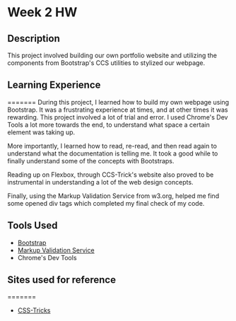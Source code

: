# Week 2 HW
## Description
This project involved building our own portfolio website and utilizing the components from Bootstrap's CCS utilities to stylized our webpage.

## Learning Experience
=======
During this project, I learned how to build my own webpage using Bootstrap. It was a frustrating experience at times, and at other times it was rewarding. This project involved a lot of trial and error. I used Chrome's Dev Tools a lot more towards the end, to understand what space a certain element was taking up. 

More importantly, I learned how to read, re-read, and then read again to understand what the documentation is telling me. It took a good while to finally understand some of the concepts with Bootstraps. 

Reading up on Flexbox, through CCS-Trick's website also proved to be instrumental in understanding a lot of the web design concepts.

Finally, using the Markup Validation Service from w3.org, helped me find some opened div tags which completed my final check of my code.


## Tools Used
* [Bootstrap](https://getbootstrap.com)
* [Markup Validation Service](https://validator.w3.org/#validate_by_input)
* Chrome's Dev Tools

## Sites used for reference
=======
* [CSS-Tricks](https://css-tricks.com/)

